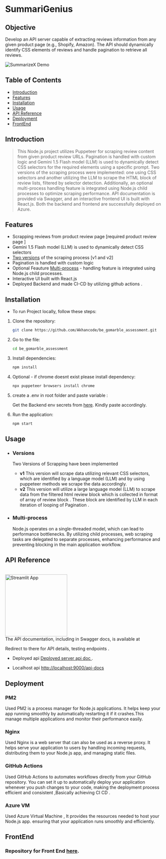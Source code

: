 # SummariGenius

## Objective

Develop an API server capable of extracting reviews information from any given product page (e.g., Shopify, Amazon). The API should dynamically identify CSS elements of reviews and handle pagination to retrieve all reviews.


![SummarizeX Demo](demo.gif)

## Table of Contents

- [Introduction](#introduction)
- [Features](#features)
- [Installation](#installation)
- [Usage](#usage)
- [API Reference](#api-reference)
- [Deployment](#deployment)
- [FrontEnd](#frontend)



## Introduction

>This Node.js project utilizes Puppeteer for scraping review content from given product review URLs. Pagination is handled with custom logic and Gemini 1.5 Flash model (LLM) is used to dynamically detect CSS selectors for the required elements using a specific prompt. Two versions of the scraping process were implemented: one using CSS selectors and another utilizing the LLM to scrape the HTML block of review lists, filtered by selector detection.
Additionally, an optional multi-process handling feature is integrated using Node.js child processes to optimize scraping performance. API documentation is provided via Swagger, and an interactive frontend UI is built with React.js. Both the backend and frontend are successfully deployed on Azure.

## Features

- Scrapping reviews from product review page [required product review page ]
- Gemini 1.5 Flash model (LLM) is used to dynamically detect CSS selectors
- [Two versions](#versions) of the scraping process [v1 and v2]
- Pagination is handled with custom logic
- Optional Feauture [Multi-process](#multi-process)  - handling feature is integrated using Node.js child processes.
- Interactive UI built with React.js
- Deployed Backend and made CI-CD by utilizing github actions .

## Installation

- To run Project locally, follow these steps:

1. Clone the repository:

    ```bash
    git clone https://github.com/Akhancode/be_gomarble_assessment.git
 
    ```
1. Go to the file:

    ```bash
    cd be_gomarble_assessment
    ```
2. Install dependencies:

    ```bash
    npm install 
    ```
3. Optional - if chrome doesnt exist please install dependency:

    ```bash
    npx puppeteer browsers install chrome
    ```
4. create a .env in root folder and paste variable :

    Get the Backend env secrets from  [here](https://drive.google.com/file/d/1I9onZH3cmeFcaOsPis1-FQkp-g6rguvL/view?usp=sharing). Kindly paste accordingly.
     
4. Run the application:

    ```bash
    npm start
    ```

## Usage
 - ### Versions
     Two Versions of Scrapping have been implemented
     - **v1**
           This version will scrape data utilizing relevant CSS selectors, which are identified by a language model (LLM) and by using puppeteer methods we scrape the data accordingly.
     - **v2**
           This version will utilize a large language model (LLM) to scrape data from the filtered html review block which is collected in format of array of review block .
           These block are identified by LLM in each iteration of looping of Pagination .

 - ### Multi-process
     Node.js operates on a single-threaded model, which can lead to performance bottlenecks. By utilizing child processes, web scraping tasks are delegated to separate processes, enhancing              performance and preventing blocking in the main application workflow.
     

## API Reference

<a href="https://summarigenius.streamlit.app/">
</br>
  <img src="https://static1.smartbear.co/swagger/media/assets/images/swagger_logo.svg" alt="Streamlit App" width="200"/>
</a>
</br>
The API documentation, including in Swagger docs, is available at 


Redirect to there for API details, testing endpoints .  </br>


- Deployed api  [Deployed server api doc ](http://gomarble-assessment.centralindia.cloudapp.azure.com/api-docs).

- Localhost api  [http://localhost:9000/api-docs](http://localhost:9000/api-docs)



## Deployment

### PM2
Used PM2 is a process manager for Node.js applications. It helps keep your app running smoothly by automatically restarting it if it crashes.This manage multiple applications and monitor their performance easily.

### Nginx
Used Nginx is a web server that can also be used as a reverse proxy. It helps serve your application to users by handling incoming requests, distributing them to your Node.js app, and managing static files.

### GitHub Actions
Used GitHub Actions to automates workflows directly from your GitHub repository. You can set it up to automatically deploy your application whenever you push changes to your code, making the deployment process efficient and consistent ,Basically achieving CI CD .

### Azure VM
Used Azure Virtual Machine , It provides the resources needed to host your Node.js app.  ensuring that your application runs smoothly and efficiently.



## FrontEnd
   ### Repository for Front End [here](https://github.com/Akhancode/fe_gomarble_assessment). 








